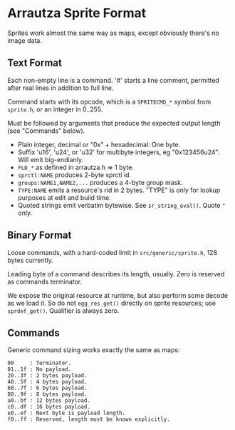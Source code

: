 # Arrautza Sprite Format

Sprites work almost the same way as maps, except obviously there's no image data.

## Text Format

Each non-empty line is a command.
'#' starts a line comment, permitted after real lines in addition to full line.

Command starts with its opcode, which is a `SPRITECMD_*` symbol from `sprite.h`, or an integer in 0..255.

Must be followed by arguments that produce the expected output length (see "Commands" below).

- Plain integer, decimal or "0x" + hexadecimal: One byte.
- Suffix 'u16', 'u24', or 'u32' for multibyte integers, eg "0x123456u24". Will emit big-endianly.
- `FLD_*` as defined in arrautza.h => 1 byte.
- `sprctl:NAME` produces 2-byte sprctl id.
- `groups:NAME1,NAME2,...` produces a 4-byte group mask.
- `TYPE:NAME` emits a resource's rid in 2 bytes. "TYPE" is only for lookup purposes at edit and build time.
- Quoted strings emit verbatim bytewise. See `sr_string_eval()`. Quote `"` only.

## Binary Format

Loose commands, with a hard-coded limit in `src/generic/sprite.h`, 128 bytes currently.

Leading byte of a command describes its length, usually.
Zero is reserved as commands terminator.

We expose the original resource at runtime, but also perform some decode as we load it.
So do not `egg_res_get()` directly on sprite resources; use `sprdef_get()`. Qualifier is always zero.

## Commands

Generic command sizing works exactly the same as maps:
```
00     : Terminator.
01..1f : No payload.
20..3f : 2 bytes payload.
40..5f : 4 bytes payload.
60..7f : 6 bytes payload.
80..9f : 8 bytes payload.
a0..bf : 12 bytes payload.
c0..df : 16 bytes payload.
e0..ef : Next byte is payload length.
f0..ff : Reserved, length must be known explicitly.
```

